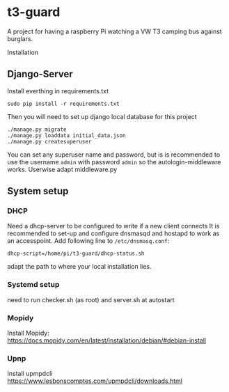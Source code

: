 # t3-guard 
A project for having a raspberry Pi watching a VW T3 camping bus against burglars.

Installation

## Django-Server

Install everthing in requirements.txt

```
sudo pip install -r requirements.txt
```

Then you will need to set up django local database for this project

```
./manage.py migrate
./manage.py loaddata initial_data.json
./manage.py createsuperuser
```
You can set any superuser name and password, but is is recommended to use the username ``admin`` with password ``admin`` so the autologin-middleware works. Userwise adapt middleware.py

## System setup

### DHCP
Need a dhcp-server to be configured to write if a new client connects
It is recommended to set-up and configure dnsmasqd and hostapd to work as an accesspoint. 
Add following line to ``/etc/dnsmasq.conf``:

```
dhcp-script=/home/pi/t3-guard/dhcp-status.sh
```
adapt the path to where your local installation lies. 

### Systemd setup
need to run checker.sh (as root) and server.sh at autostart


### Mopidy
Install Mopidy:
https://docs.mopidy.com/en/latest/installation/debian/#debian-install


### Upnp
Install upmpdcli
https://www.lesbonscomptes.com/upmpdcli/downloads.html
